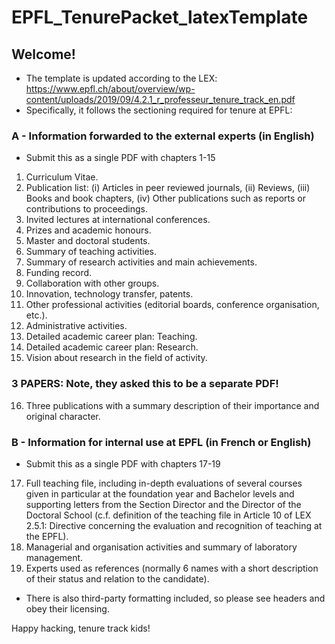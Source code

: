 # EPFL_TenurePacket_latexTemplate

## Welcome! 
- The template is updated according to the LEX: https://www.epfl.ch/about/overview/wp-content/uploads/2019/09/4.2.1_r_professeur_tenure_track_en.pdf
- Specifically, it follows the sectioning required for tenure at EPFL:

### A - Information forwarded to the external experts (in English)
- Submit this as a single PDF with chapters 1-15

1. Curriculum Vitae.
2. Publication list: (i) Articles in peer reviewed journals, (ii) Reviews, (iii) Books and book chapters, (iv) Other publications such as reports or contributions to proceedings.
3. Invited lectures at international conferences.
4. Prizes and academic honours.
5. Master and doctoral students.
6. Summary of teaching activities.
7. Summary of research activities and main achievements.
8. Funding record.
9. Collaboration with other groups.
10. Innovation, technology transfer, patents.
11. Other professional activities (editorial boards, conference organisation, etc.).
12. Administrative activities.
13. Detailed academic career plan: Teaching.
14. Detailed academic career plan: Research.
15. Vision about research in the field of activity.

### 3 PAPERS: Note, they asked this to be a separate PDF!
16. Three publications with a summary description of their importance and original character.

### B - Information for internal use at EPFL (in French or English)
- Submit this as a single PDF with chapters 17-19
  
17. Full teaching file, including in-depth evaluations of several courses given in particular at the foundation year and Bachelor levels and supporting letters from the Section Director and the Director of the Doctoral School (c.f. definition of the teaching file in Article 10 of LEX 2.5.1: Directive concerning the evaluation and recognition of teaching at the EPFL).
18. Managerial and organisation activities and summary of laboratory management.
19. Experts used as references (normally 6 names with a short description of their status and relation to the candidate).

    
- There is also third-party formatting included, so please see headers and obey their licensing.

Happy hacking, tenure track kids!
